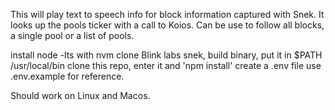 This will play text to speech info for block information captured with Snek.
It looks up the pools ticker with a call to Koios. Can be use to follow all blocks, a single pool
or a list of pools.


install node -lts with nvm
clone Blink labs snek, build binary, put it in $PATH /usr/local/bin
clone this repo, enter it and 'npm install'
create a .env file use .env.example for reference.

Should work on Linux and Macos.
